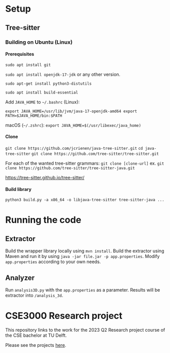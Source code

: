 # Setup
## Tree-sitter
### Building on Ubuntu (Linux)

#### Prerequisites
`sudo apt install git`

`sudo apt install openjdk-17-jdk` or any other version.

`sudo apt-get install python3-distutils`

`sudo apt install build-essential`

Add `JAVA_HOME` to `~/.bashrc` (Linux):

`export JAVA_HOME=/usr/lib/jvm/java-17-openjdk-amd64 export PATH=$JAVA_HOME/bin:$PATH`

macOS (`~/.zshrc`):
`export JAVA_HOME=$(/usr/libexec/java_home)`

#### Clone

`git clone https://github.com/jcrienen/java-tree-sitter.git`
`cd java-tree-sitter`
`git clone https://github.com/tree-sitter/tree-sitter.git`

For each of the wanted tree-sitter grammars:
`git clone [clone-url]`
ex. `git clone https://github.com/tree-sitter/tree-sitter-java.git`

https://tree-sitter.github.io/tree-sitter/

#### Build library

`python3 build.py -a x86_64 -o libjava-tree-sitter tree-sitter-java ...`

# Running the code
## Extractor
Build the wrapper library locally using `mvn install`. Build the extractor using Maven and run it by using `java -jar file.jar -p app.properties`. Modify `app.properties` according to your own needs.

## Analyzer
Run `analysis3D.py` with the `app.properties` as a parameter. Results will be extractor into `/analysis_3d`.

# CSE3000 Research project

This repository links to the work for the 2023 Q2 Research project course of the CSE bachelor at TU Delft.

Please see the projects [here](https://cse3000-research-project.github.io/).